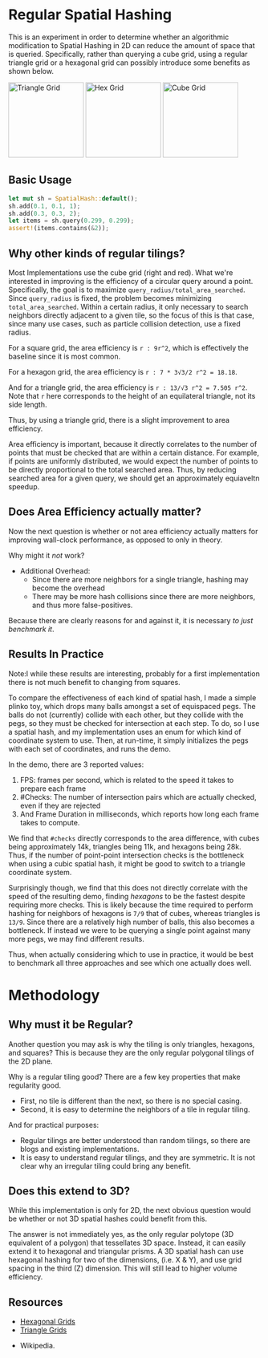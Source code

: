 # Regular Spatial Hashing

This is an experiment in order to determine whether an algorithmic modification to
Spatial Hashing in 2D can reduce the amount of space that is queried. Specifically, rather than
querying a cube grid, using a regular triangle grid or a hexagonal grid can possibly introduce
some benefits as shown below.

<img
  src="https://upload.wikimedia.org/wikipedia/commons/thumb/a/ac/1-uniform_n11.svg/1224px-1-uniform_n11.svg.png"
  alt="Triangle Grid" width="150"
/>
<img
  src="https://upload.wikimedia.org/wikipedia/commons/thumb/a/a6/1-uniform_n1.svg/400px-1-uniform_n1.svg.png"
  alt="Hex Grid" width="150"
/>
<img
  src="https://upload.wikimedia.org/wikipedia/commons/thumb/c/c4/1-uniform_n5.svg/400px-1-uniform_n5.svg.png"
  alt="Cube Grid" width="150"
/>

## Basic Usage


```rust
let mut sh = SpatialHash::default();
sh.add(0.1, 0.1, 1);
sh.add(0.3, 0.3, 2);
let items = sh.query(0.299, 0.299);
assert!(items.contains(&2));
```

## Why other kinds of regular tilings?

Most Implementations use the cube grid (right and red). What we're interested in improving is
the efficiency of a circular query around a point. Specifically, the goal is to maximize
`query_radius/total_area_searched`. Since `query_radius` is fixed, the problem becomes
minimizing
`total_area_searched`. Within a certain radius, it only necessary to search neighbors directly
adjacent to a given tile, so the focus of this is that case, since many use cases, such as
particle collision detection, use a fixed radius.

For a square grid, the area efficiency is
`r : 9r^2`, which is effectively the baseline since it is most common.

For a hexagon grid, the area efficiency is
`r : 7 * 3√3/2 r^2 = 18.18`.

And for a triangle grid, the area efficiency is
`r : 13/√3 r^2 = 7.505 r^2`.
Note that `r` here corresponds to the height of an equilateral triangle, not its side length.

Thus, by using a triangle grid, there is a slight improvement to area efficiency.

Area efficiency is important, because it directly correlates to the number of points that must
be checked that are within a certain distance. For example, if points are uniformly distributed,
we would expect the number of points to be directly proportional to the total searched area.
Thus, by reducing searched area for a given query, we should get an approximately equiaveltn
speedup.

## Does Area Efficiency actually matter?

Now the next question is whether or not area efficiency actually matters for improving
wall-clock performance, as opposed to only in theory.

Why might it _not_ work?

- Additional Overhead:
  - Since there are more neighbors for a single triangle, hashing may become the overhead
  - There may be more hash collisions since there are more neighbors, and thus more
    false-positives.

Because there are clearly reasons for and against it, it is necessary _to just benchmark it_.

## Results In Practice

Note:I while these results are interesting, probably for a first implementation there is not
much benefit to changing from squares.

To compare the effectiveness of each kind of spatial hash, I made a simple plinko toy, which
drops many balls amongst a set of equispaced pegs. The balls do not (currently) collide with
each other, but they collide with the pegs, so they must be checked for intersection at each
step. To do, so I use a spatial hash, and my implementation uses an enum for which kind of
coordinate system to use. Then, at run-time, it simply initializes the pegs with each set of
coordinates, and runs the demo.

In the demo, there are 3 reported values:
1. FPS: frames per second, which is related to the speed it takes to prepare each frame
2. #Checks: The number of intersection pairs which are actually checked, even if they are
  rejected
3. And Frame Duration in milliseconds, which reports how long each frame takes to compute.

We find that `#checks` directly corresponds to the area difference, with cubes being
approximately 14k, triangles being 11k, and hexagons being 28k. Thus, if the number of
point-point intersection checks is the bottleneck when using a cubic spatial hash, it might be
good to switch to a triangle coordinate system.

Surprisingly though, we find that this does not directly correlate with the speed of the
resulting demo, finding _hexagons_ to be the fastest despite requiring more checks. This is
likely because the time required to perform hashing for neighbors of hexagons is `7/9` that of
cubes, whereas triangles is `13/9`. Since there are a relatively high number of balls, this also
becomes a bottleneck. If instead we were to be querying a single point against many more pegs,
we may find different results.

Thus, when actually considering which to use in practice, it would be best to benchmark all
three approaches and see which one actually does well.

# Methodology

## Why must it be Regular?

Another question you may ask is why the tiling is only triangles, hexagons, and squares?
This is because they are the only regular polygonal tilings of the 2D plane.

Why is a regular tiling good?
There are a few key properties that make regularity good.

- First, no tile is different than the next, so there is no special casing.
- Second, it is easy to determine the neighbors of a tile in regular tiling.

And for practical purposes:
- Regular tilings are better understood than random tilings, so there are blogs and existing
  implementations.
- It is easy to understand regular tilings, and they are symmetric. It is not clear why an
  irregular tiling could bring any benefit.


## Does this extend to 3D?

While this implementation is only for 2D, the next obvious question would be whether or not 3D
spatial hashes could benefit from this.

The answer is not immediately yes, as the only regular polytope (3D equivalent of a polygon)
that tessellates 3D space. Instead, it can easily extend it to hexagonal and triangular
prisms. A 3D spatial hash can use hexagonal hashing for two of the dimensions, (i.e. X & Y),
and use grid spacing in the third (Z) dimension. This will still lead to higher volume
efficiency.


## Resources

- [Hexagonal Grids](https://www.redblobgames.com/grids/hexagons/#range)
- [Triangle Grids](https://www.boristhebrave.com/2021/05/23/triangle-grids/)

+ Wikipedia.
